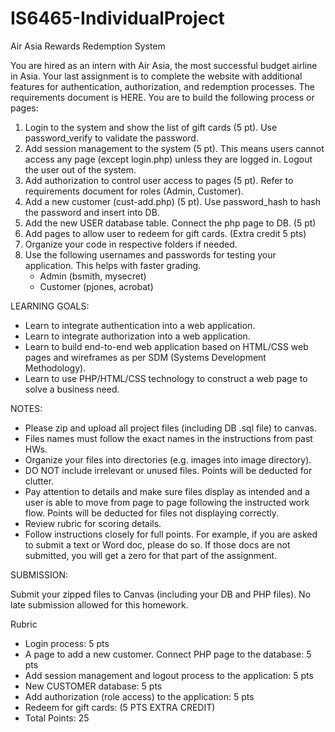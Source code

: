# IS6465-IndividualProject

Air Asia Rewards Redemption System

You are hired as an intern with Air Asia, the most successful budget airline in Asia. Your last assignment is to complete the website with additional features for authentication, authorization, and redemption processes. The requirements document is HERE. You are to build the following process or pages:

1. Login to the system and show the list of gift cards (5 pt). Use password_verify to validate the password.
2. Add session management to the system (5 pt). This means users cannot access any page (except login.php) unless they are logged in. Logout the user out of the system.
3. Add authorization to control user access to pages (5 pt). Refer to requirements document for roles (Admin, Customer).
4. Add a new customer (cust-add.php) (5 pt). Use password_hash to hash the password and insert into DB.
5. Add the new USER database table. Connect the php page to DB. (5 pt)
6. Add pages to allow user to redeem for gift cards. (Extra credit 5 pts)
7. Organize your code in respective folders if needed.
8. Use the following usernames and passwords for testing your application. This helps with faster grading.
    - Admin (bsmith, mysecret)
    - Customer (pjones, acrobat)

LEARNING GOALS:

- Learn to integrate authentication into a web application.
- Learn to integrate authorization into a web application.
- Learn to build end-to-end web application based on HTML/CSS web pages and wireframes as per SDM (Systems Development Methodology).
- Learn to use PHP/HTML/CSS technology to construct a web page to solve a business need.

NOTES:

- Please zip and upload all project files (including DB .sql file) to canvas.
- Files names must follow the exact names in the instructions from past HWs.
- Organize your files into directories (e.g. images into image directory).
- DO NOT include irrelevant or unused files. Points will be deducted for clutter.
- Pay attention to details and make sure files display as intended and a user is able to move from page to page following the instructed work flow. Points will be deducted for files not displaying correctly.
- Review rubric for scoring details.
- Follow instructions closely for full points. For example, if you are asked to submit a text or Word doc, please do so. If those docs are not submitted, you will get a zero for that part of the assignment.

SUBMISSION:

Submit your zipped files to Canvas (including your DB and PHP files). No late submission allowed for this homework.

Rubric
- Login process: 5 pts
- A page to add a new customer. Connect PHP page to the database: 5 pts
- Add session management and logout process to the application: 5 pts
- New CUSTOMER database: 5 pts
- Add authorization (role access) to the application: 5 pts
- Redeem for gift cards: (5 PTS EXTRA CREDIT)
- Total Points: 25
